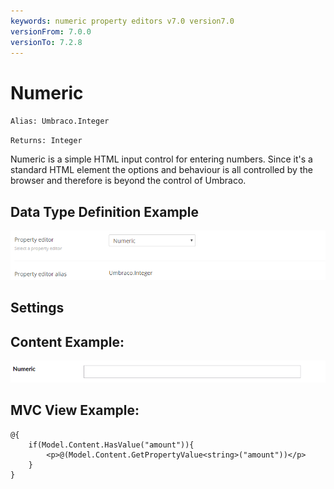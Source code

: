 ```yaml
---
keywords: numeric property editors v7.0 version7.0
versionFrom: 7.0.0
versionTo: 7.2.8
---
```


# Numeric

`Alias: Umbraco.Integer`

`Returns: Integer`

Numeric is a simple HTML input control for entering numbers. Since it's a standard HTML element the options and behaviour is all controlled by the browser and therefore is beyond the control of Umbraco.

## Data Type Definition Example

![Numeric Data Type Definition](images/numeric/7/numeric-datatype.png)

## Settings

## Content Example:

![Numeric Content Definition](images/numeric/7/numeric-content.png)


## MVC View Example:

    @{
        if(Model.Content.HasValue("amount")){
            <p>@(Model.Content.GetPropertyValue<string>("amount"))</p>
        }
    }
